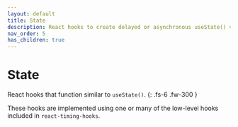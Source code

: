 ```yaml
---
layout: default
title: State
description: React hooks to create delayed or asynchronous useState() versions.
nav_order: 5
has_children: true
---
```


# State

React hooks that function similar to `useState()`.
{: .fs-6 .fw-300 }

These hooks are implemented using one or many of the low-level hooks included in `react-timing-hooks`.
